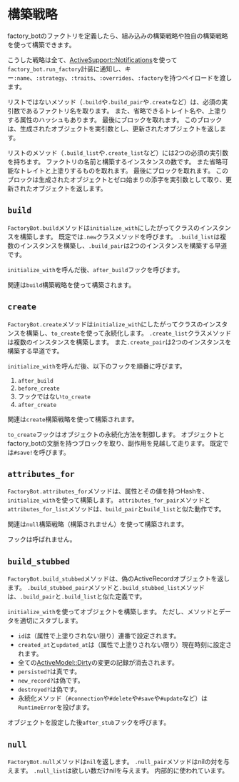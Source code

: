 # 構築戦略

factory\_botのファクトリを定義したら、組み込みの構築戦略や独自の構築戦略を使って構築できます。

こうした戦略は全て、[ActiveSupport::Notifications]を使って`factory_bot.run_factory`計装に通知し、キー`:name`、`:strategy`、`:traits`、`:overrides`、`:factory`を持つペイロードを渡します。

[ActiveSupport::Notifications]: https://api.rubyonrails.org/classes/ActiveSupport/Notifications.html

リストではないメソッド（`.build`や`.build_pair`や`.create`など）は、必須の実引数であるファクトリ名を取ります。
また、省略できるトレイト名や、上塗りする属性のハッシュもあります。
最後にブロックを取れます。
このブロックは、生成されたオブジェクトを実引数とし、更新されたオブジェクトを返します。

リストのメソッド（`.build_list`や`.create_list`など）には2つの必須の実引数を持ちます。
ファクトリの名前と構築するインスタンスの数です。
また省略可能なトレイトと上塗りするものを取れます。
最後にブロックを取れます。
このブロックは生成されたオブジェクトとゼロ始まりの添字を実引数として取り、更新されたオブジェクトを返します。

## `build`

`FactoryBot.build`メソッドは`initialize_with`にしたがってクラスのインスタンスを構築します。
既定では`.new`クラスメソッドを呼びます。
`.build_list`は複数のインスタンスを構築し、`.build_pair`は2つのインスタンスを構築する早道です。

`initialize_with`を呼んだ後、`after_build`フックを呼びます。

関連は`build`構築戦略を使って構築されます。

## `create`

`FactoryBot.create`メソッドは`initialize_with`にしたがってクラスのインスタンスを構築し、`to_create`を使って永続化します。
`.create_list`クラスメソッドは複数のインスタンスを構築します。
また`.create_pair`は2つのインスタンスを構築する早道です。

`initialize_with`を呼んだ後、以下のフックを順番に呼びます。

1. `after_build`
1. `before_create`
1. フックではない`to_create`
1. `after_create`

関連は`create`構築戦略を使って構築されます。

`to_create`フックはオブジェクトの永続化方法を制御します。
オブジェクトとfactory\_botの文脈を持つブロックを取り、副作用を見越して走ります。
既定では`#save!`を呼びます。

## `attributes_for`

`FactoryBot.attributes_for`メソッドは、属性とその値を持つHashを、`initialize_with`を使って構築します。
`attributes_for_pair`メソッドと`attributes_for_list`メソッドは、`build_pair`と`build_list`と似た動作です。

関連は`null`構築戦略（構築されません）を使って構築されます。

フックは呼ばれません。

## `build_stubbed`

`FactoryBot.build_stubbed`メソッドは、偽のActiveRecordオブジェクトを返します。
`.build_stubbed_pair`メソッドと`.build_stubbed_list`メソッドは、`.build_pair`と`.build_list`と似た定義です。

`initialize_with`を使ってオブジェクトを構築します。
ただし、メソッドとデータを適切にスタブします。

- `id`は（属性で上塗りされない限り）連番で設定されます。
- `created_at`と`updated_at`は（属性で上塗りされない限り）現在時刻に設定されます。
- 全ての[ActiveModel::Dirty]の変更の記録が消去されます。
- `persisted?`は真です。
- `new_record?`は偽です。
- `destroyed?`は偽です。
- 永続化メソッド（`#connection`や`#delete`や`#save`や`#update`など）は`RuntimeError`を投げます。

[ActiveModel::Dirty]: https://api.rubyonrails.org/classes/ActiveModel/Dirty.html

オブジェクトを設定した後`after_stub`フックを呼びます。

## `null`

`FactoryBot.null`メソッドは`nil`を返します。
`.null_pair`メソッドはnilの対を与えます。
`.null_list`は欲しい数だけnilを与えます。
内部的に使われています。
